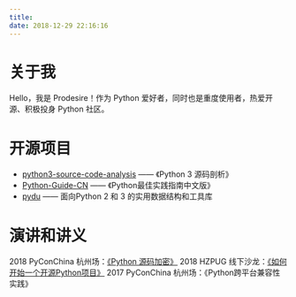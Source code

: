 ```yaml
---
title:
date: 2018-12-29 22:16:16
---
```


# 关于我
Hello，我是 Prodesire！作为 Python 爱好者，同时也是重度使用者，热爱开源、积极投身 Python 社区。

# 开源项目
- [python3-source-code-analysis](https://github.com/flaggo/python3-source-code-analysis) —— 《Python 3 源码剖析》
- [Python-Guide-CN](https://github.com/Prodesire/Python-Guide-CN) —— 《Python最佳实践指南中文版》
- [pydu](https://github.com/flaggo/pydu) —— 面向Python 2 和 3 的实用数据结构和工具库

# 演讲和讲义
2018 PyConChina 杭州场：[《Python 源码加密》](http://cn.pycon.org/2018/city_hangzhou.html)
2018 HZPUG 线下沙龙：[《如何开始一个开源Python项目》](https://github.com/HZPUG/HZPUG.github.io/blob/master/lectures/2018-06-30/如何开始一个开源Python项目.pdf)
2017 PyConChina 杭州场：《Python跨平台兼容性实践》
